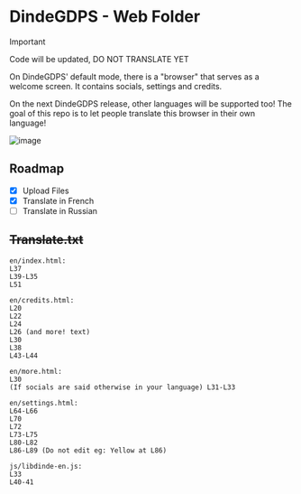 # DindeGDPS - Web Folder
> [!IMPORTANT]  
> Code will be updated, DO NOT TRANSLATE YET

On DindeGDPS' default mode, there is a "browser" that serves as a welcome screen. It contains socials, settings and credits.

On the next DindeGDPS release, other languages will be supported too! The goal of this repo is to let people translate this browser in their own language!

![image](https://github.com/DimisAIO/dindegdps-launcher-web/assets/63162857/84cb3a48-6a0e-4a6e-a9aa-7c5fc0064362)

## Roadmap

- [x] Upload Files
- [x] Translate in French
- [ ] Translate in Russian

## ~~Translate.txt~~

```
en/index.html:
L37
L39-L35
L51

en/credits.html:
L20
L22
L24
L26 (and more! text)
L30
L38
L43-L44

en/more.html:
L30
(If socials are said otherwise in your language) L31-L33

en/settings.html:
L64-L66
L70
L72
L73-L75
L80-L82
L86-L89 (Do not edit eg: Yellow at L86)

js/libdinde-en.js:
L33
L40-41
```
